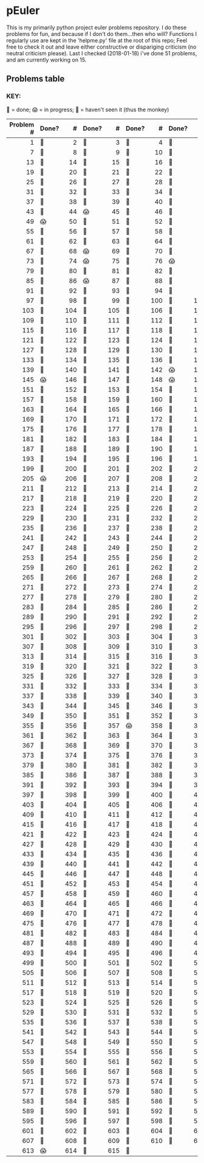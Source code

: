 # pEuler

This is my primarily python project euler problems repository.
I do these problems for fun, and because if I don't do them...then who will?
Functions I regularly use are kept in the 'helpme.py' file at the root of this repo;
Feel free to check it out and leave either constructive or dispariging criticism (no neutral criticism please).
Last I checked (2018-01-18) i've done 51 problems, and am currently working on 15.

## Problems table

### KEY:
:metal: = done;
:scream: = in progress;
:see_no_evil: = haven't seen it (thus the monkey)

| Problem # | Done? | # | Done? | # | Done? | # | Done? | # | Done? | # | Done? |
| ---:|:--- | ---:|:--- | ---:|:--- | ---:|:--- | ---:|:--- | ---:|:--- |
| 1 | :metal: | 2 | :metal: | 3 | :metal: | 4 | :metal: | 5 | :metal: | 6 | :metal: |
| 7 | :metal: | 8 | :metal: | 9 | :metal: | 10 | :metal: | 11 | :metal: | 12 | :metal: |
| 13 | :metal: | 14 | :see_no_evil: | 15 | :metal: | 16 | :metal: | 17 | :metal: | 18 | :metal: |
| 19 | :metal: | 20 | :metal: | 21 | :metal: | 22 | :metal: | 23 | :metal: | 24 | :metal: |
| 25 | :metal: | 26 | :metal: | 27 | :metal: | 28 | :metal: | 29 | :metal: | 30 | :see_no_evil: |
| 31 | :metal: | 32 | :metal: | 33 | :metal: | 34 | :see_no_evil: | 35 | :metal: | 36 | :metal: |
| 37 | :metal: | 38 | :metal: | 39 | :see_no_evil: | 40 | :metal: | 41 | :metal: | 42 | :metal: |
| 43 | :metal: | 44 | :scream: | 45 | :metal: | 46 | :see_no_evil: | 47 | :scream: | 48 | :metal: |
| 49 | :scream: | 50 | :metal: | 51 | :see_no_evil: | 52 | :see_no_evil: | 53 | :see_no_evil: | 54 | :see_no_evil: |
| 55 | :see_no_evil: | 56 | :metal: | 57 | :see_no_evil: | 58 | :see_no_evil: | 59 | :see_no_evil: | 60 | :see_no_evil: |
| 61 | :see_no_evil: | 62 | :see_no_evil: | 63 | :see_no_evil: | 64 | :see_no_evil: | 65 | :see_no_evil: | 66 | :see_no_evil: |
| 67 | :metal: | 68 | :scream: | 69 | :see_no_evil: | 70 | :see_no_evil: | 71 | :see_no_evil: | 72 | :see_no_evil: |
| 73 | :see_no_evil: | 74 | :scream: | 75 | :see_no_evil: | 76 | :scream: | 77 | :see_no_evil: | 78 | :see_no_evil: |
| 79 | :metal: | 80 | :see_no_evil: | 81 | :see_no_evil: | 82 | :see_no_evil: | 83 | :see_no_evil: | 84 | :see_no_evil: |
| 85 | :metal: | 86 | :scream: | 87 | :see_no_evil: | 88 | :see_no_evil: | 89 | :see_no_evil: | 90 | :see_no_evil: |
| 91 | :see_no_evil: | 92 | :metal: | 93 | :see_no_evil: | 94 | :see_no_evil: | 95 | :see_no_evil: | 96 | :see_no_evil: |
| 97 | :metal: | 98 | :see_no_evil: | 99 | :see_no_evil: | 100 | :see_no_evil: | 101 | :see_no_evil: | 102 | :metal: |
| 103 | :see_no_evil: | 104 | :see_no_evil: | 105 | :see_no_evil: | 106 | :see_no_evil: | 107 | :see_no_evil: | 108 | :see_no_evil: |
| 109 | :see_no_evil: | 110 | :see_no_evil: | 111 | :see_no_evil: | 112 | :metal: | 113 | :see_no_evil: | 114 | :see_no_evil: |
| 115 | :see_no_evil: | 116 | :see_no_evil: | 117 | :see_no_evil: | 118 | :see_no_evil: | 119 | :see_no_evil: | 120 | :see_no_evil: |
| 121 | :see_no_evil: | 122 | :see_no_evil: | 123 | :see_no_evil: | 124 | :see_no_evil: | 125 | :scream: | 126 | :see_no_evil: |
| 127 | :see_no_evil: | 128 | :see_no_evil: | 129 | :see_no_evil: | 130 | :see_no_evil: | 131 | :see_no_evil: | 132 | :see_no_evil: |
| 133 | :see_no_evil: | 134 | :see_no_evil: | 135 | :see_no_evil: | 136 | :see_no_evil: | 137 | :see_no_evil: | 138 | :see_no_evil: |
| 139 | :see_no_evil: | 140 | :see_no_evil: | 141 | :see_no_evil: | 142 | :scream: | 143 | :see_no_evil: | 144 | :see_no_evil: |
| 145 | :scream: | 146 | :see_no_evil: | 147 | :see_no_evil: | 148 | :scream: | 149 | :see_no_evil: | 150 | :see_no_evil: |
| 151 | :see_no_evil: | 152 | :see_no_evil: | 153 | :see_no_evil: | 154 | :see_no_evil: | 155 | :see_no_evil: | 156 | :see_no_evil: |
| 157 | :see_no_evil: | 158 | :see_no_evil: | 159 | :see_no_evil: | 160 | :see_no_evil: | 161 | :see_no_evil: | 162 | :see_no_evil: |
| 163 | :see_no_evil: | 164 | :see_no_evil: | 165 | :see_no_evil: | 166 | :see_no_evil: | 167 | :see_no_evil: | 168 | :see_no_evil: |
| 169 | :see_no_evil: | 170 | :see_no_evil: | 171 | :see_no_evil: | 172 | :see_no_evil: | 173 | :see_no_evil: | 174 | :see_no_evil: |
| 175 | :see_no_evil: | 176 | :see_no_evil: | 177 | :see_no_evil: | 178 | :see_no_evil: | 179 | :scream: | 180 | :see_no_evil: |
| 181 | :see_no_evil: | 182 | :see_no_evil: | 183 | :see_no_evil: | 184 | :see_no_evil: | 185 | :see_no_evil: | 186 | :see_no_evil: |
| 187 | :see_no_evil: | 188 | :see_no_evil: | 189 | :see_no_evil: | 190 | :see_no_evil: | 191 | :see_no_evil: | 192 | :see_no_evil: |
| 193 | :see_no_evil: | 194 | :see_no_evil: | 195 | :see_no_evil: | 196 | :see_no_evil: | 197 | :see_no_evil: | 198 | :see_no_evil: |
| 199 | :see_no_evil: | 200 | :see_no_evil: | 201 | :see_no_evil: | 202 | :see_no_evil: | 203 | :see_no_evil: | 204 | :see_no_evil: |
| 205 | :scream: | 206 | :metal: | 207 | :see_no_evil: | 208 | :see_no_evil: | 209 | :see_no_evil: | 210 | :see_no_evil: |
| 211 | :see_no_evil: | 212 | :see_no_evil: | 213 | :see_no_evil: | 214 | :see_no_evil: | 215 | :see_no_evil: | 216 | :see_no_evil: |
| 217 | :see_no_evil: | 218 | :see_no_evil: | 219 | :see_no_evil: | 220 | :see_no_evil: | 221 | :see_no_evil: | 222 | :see_no_evil: |
| 223 | :see_no_evil: | 224 | :see_no_evil: | 225 | :see_no_evil: | 226 | :see_no_evil: | 227 | :see_no_evil: | 228 | :see_no_evil: |
| 229 | :see_no_evil: | 230 | :see_no_evil: | 231 | :see_no_evil: | 232 | :see_no_evil: | 233 | :see_no_evil: | 234 | :see_no_evil: |
| 235 | :see_no_evil: | 236 | :see_no_evil: | 237 | :see_no_evil: | 238 | :see_no_evil: | 239 | :see_no_evil: | 240 | :see_no_evil: |
| 241 | :see_no_evil: | 242 | :see_no_evil: | 243 | :see_no_evil: | 244 | :see_no_evil: | 245 | :see_no_evil: | 246 | :see_no_evil: |
| 247 | :see_no_evil: | 248 | :see_no_evil: | 249 | :see_no_evil: | 250 | :see_no_evil: | 251 | :see_no_evil: | 252 | :see_no_evil: |
| 253 | :see_no_evil: | 254 | :see_no_evil: | 255 | :see_no_evil: | 256 | :see_no_evil: | 257 | :see_no_evil: | 258 | :see_no_evil: |
| 259 | :see_no_evil: | 260 | :see_no_evil: | 261 | :see_no_evil: | 262 | :see_no_evil: | 263 | :see_no_evil: | 264 | :see_no_evil: |
| 265 | :see_no_evil: | 266 | :see_no_evil: | 267 | :see_no_evil: | 268 | :see_no_evil: | 269 | :see_no_evil: | 270 | :see_no_evil: |
| 271 | :see_no_evil: | 272 | :see_no_evil: | 273 | :see_no_evil: | 274 | :see_no_evil: | 275 | :see_no_evil: | 276 | :see_no_evil: |
| 277 | :see_no_evil: | 278 | :see_no_evil: | 279 | :see_no_evil: | 280 | :see_no_evil: | 281 | :see_no_evil: | 282 | :see_no_evil: |
| 283 | :see_no_evil: | 284 | :see_no_evil: | 285 | :see_no_evil: | 286 | :see_no_evil: | 287 | :see_no_evil: | 288 | :see_no_evil: |
| 289 | :see_no_evil: | 290 | :see_no_evil: | 291 | :see_no_evil: | 292 | :see_no_evil: | 293 | :see_no_evil: | 294 | :see_no_evil: |
| 295 | :see_no_evil: | 296 | :see_no_evil: | 297 | :see_no_evil: | 298 | :see_no_evil: | 299 | :see_no_evil: | 300 | :see_no_evil: |
| 301 | :see_no_evil: | 302 | :see_no_evil: | 303 | :see_no_evil: | 304 | :see_no_evil: | 305 | :see_no_evil: | 306 | :see_no_evil: |
| 307 | :see_no_evil: | 308 | :see_no_evil: | 309 | :see_no_evil: | 310 | :see_no_evil: | 311 | :see_no_evil: | 312 | :see_no_evil: |
| 313 | :see_no_evil: | 314 | :see_no_evil: | 315 | :see_no_evil: | 316 | :see_no_evil: | 317 | :see_no_evil: | 318 | :see_no_evil: |
| 319 | :see_no_evil: | 320 | :see_no_evil: | 321 | :see_no_evil: | 322 | :see_no_evil: | 323 | :see_no_evil: | 324 | :see_no_evil: |
| 325 | :see_no_evil: | 326 | :see_no_evil: | 327 | :see_no_evil: | 328 | :see_no_evil: | 329 | :see_no_evil: | 330 | :see_no_evil: |
| 331 | :see_no_evil: | 332 | :see_no_evil: | 333 | :see_no_evil: | 334 | :see_no_evil: | 335 | :see_no_evil: | 336 | :see_no_evil: |
| 337 | :see_no_evil: | 338 | :see_no_evil: | 339 | :see_no_evil: | 340 | :see_no_evil: | 341 | :see_no_evil: | 342 | :see_no_evil: |
| 343 | :see_no_evil: | 344 | :see_no_evil: | 345 | :see_no_evil: | 346 | :see_no_evil: | 347 | :see_no_evil: | 348 | :see_no_evil: |
| 349 | :see_no_evil: | 350 | :see_no_evil: | 351 | :see_no_evil: | 352 | :see_no_evil: | 353 | :see_no_evil: | 354 | :see_no_evil: |
| 355 | :see_no_evil: | 356 | :see_no_evil: | 357 | :scream: | 358 | :see_no_evil: | 359 | :see_no_evil: | 360 | :see_no_evil: |
| 361 | :see_no_evil: | 362 | :see_no_evil: | 363 | :see_no_evil: | 364 | :see_no_evil: | 365 | :see_no_evil: | 366 | :see_no_evil: |
| 367 | :see_no_evil: | 368 | :see_no_evil: | 369 | :see_no_evil: | 370 | :see_no_evil: | 371 | :see_no_evil: | 372 | :see_no_evil: |
| 373 | :see_no_evil: | 374 | :see_no_evil: | 375 | :see_no_evil: | 376 | :see_no_evil: | 377 | :see_no_evil: | 378 | :see_no_evil: |
| 379 | :see_no_evil: | 380 | :see_no_evil: | 381 | :see_no_evil: | 382 | :see_no_evil: | 383 | :see_no_evil: | 384 | :see_no_evil: |
| 385 | :see_no_evil: | 386 | :see_no_evil: | 387 | :see_no_evil: | 388 | :see_no_evil: | 389 | :see_no_evil: | 390 | :see_no_evil: |
| 391 | :see_no_evil: | 392 | :see_no_evil: | 393 | :see_no_evil: | 394 | :see_no_evil: | 395 | :see_no_evil: | 396 | :see_no_evil: |
| 397 | :see_no_evil: | 398 | :see_no_evil: | 399 | :see_no_evil: | 400 | :see_no_evil: | 401 | :see_no_evil: | 402 | :see_no_evil: |
| 403 | :see_no_evil: | 404 | :see_no_evil: | 405 | :see_no_evil: | 406 | :see_no_evil: | 407 | :see_no_evil: | 408 | :see_no_evil: |
| 409 | :see_no_evil: | 410 | :see_no_evil: | 411 | :see_no_evil: | 412 | :see_no_evil: | 413 | :see_no_evil: | 414 | :see_no_evil: |
| 415 | :see_no_evil: | 416 | :see_no_evil: | 417 | :see_no_evil: | 418 | :see_no_evil: | 419 | :see_no_evil: | 420 | :see_no_evil: |
| 421 | :see_no_evil: | 422 | :see_no_evil: | 423 | :see_no_evil: | 424 | :see_no_evil: | 425 | :see_no_evil: | 426 | :see_no_evil: |
| 427 | :see_no_evil: | 428 | :see_no_evil: | 429 | :see_no_evil: | 430 | :see_no_evil: | 431 | :see_no_evil: | 432 | :see_no_evil: |
| 433 | :see_no_evil: | 434 | :see_no_evil: | 435 | :see_no_evil: | 436 | :see_no_evil: | 437 | :see_no_evil: | 438 | :see_no_evil: |
| 439 | :see_no_evil: | 440 | :see_no_evil: | 441 | :see_no_evil: | 442 | :see_no_evil: | 443 | :see_no_evil: | 444 | :see_no_evil: |
| 445 | :see_no_evil: | 446 | :see_no_evil: | 447 | :see_no_evil: | 448 | :see_no_evil: | 449 | :see_no_evil: | 450 | :see_no_evil: |
| 451 | :see_no_evil: | 452 | :see_no_evil: | 453 | :see_no_evil: | 454 | :see_no_evil: | 455 | :see_no_evil: | 456 | :see_no_evil: |
| 457 | :see_no_evil: | 458 | :see_no_evil: | 459 | :see_no_evil: | 460 | :see_no_evil: | 461 | :see_no_evil: | 462 | :see_no_evil: |
| 463 | :see_no_evil: | 464 | :see_no_evil: | 465 | :see_no_evil: | 466 | :see_no_evil: | 467 | :see_no_evil: | 468 | :see_no_evil: |
| 469 | :see_no_evil: | 470 | :see_no_evil: | 471 | :see_no_evil: | 472 | :see_no_evil: | 473 | :see_no_evil: | 474 | :see_no_evil: |
| 475 | :see_no_evil: | 476 | :see_no_evil: | 477 | :see_no_evil: | 478 | :see_no_evil: | 479 | :see_no_evil: | 480 | :see_no_evil: |
| 481 | :see_no_evil: | 482 | :see_no_evil: | 483 | :see_no_evil: | 484 | :see_no_evil: | 485 | :see_no_evil: | 486 | :see_no_evil: |
| 487 | :see_no_evil: | 488 | :see_no_evil: | 489 | :see_no_evil: | 490 | :see_no_evil: | 491 | :see_no_evil: | 492 | :see_no_evil: |
| 493 | :see_no_evil: | 494 | :see_no_evil: | 495 | :see_no_evil: | 496 | :see_no_evil: | 497 | :see_no_evil: | 498 | :see_no_evil: |
| 499 | :see_no_evil: | 500 | :see_no_evil: | 501 | :see_no_evil: | 502 | :see_no_evil: | 503 | :see_no_evil: | 504 | :see_no_evil: |
| 505 | :see_no_evil: | 506 | :see_no_evil: | 507 | :see_no_evil: | 508 | :see_no_evil: | 509 | :see_no_evil: | 510 | :see_no_evil: |
| 511 | :see_no_evil: | 512 | :see_no_evil: | 513 | :see_no_evil: | 514 | :see_no_evil: | 515 | :see_no_evil: | 516 | :see_no_evil: |
| 517 | :see_no_evil: | 518 | :see_no_evil: | 519 | :see_no_evil: | 520 | :see_no_evil: | 521 | :see_no_evil: | 522 | :see_no_evil: |
| 523 | :see_no_evil: | 524 | :see_no_evil: | 525 | :see_no_evil: | 526 | :see_no_evil: | 527 | :see_no_evil: | 528 | :see_no_evil: |
| 529 | :see_no_evil: | 530 | :see_no_evil: | 531 | :see_no_evil: | 532 | :see_no_evil: | 533 | :see_no_evil: | 534 | :see_no_evil: |
| 535 | :see_no_evil: | 536 | :see_no_evil: | 537 | :see_no_evil: | 538 | :see_no_evil: | 539 | :see_no_evil: | 540 | :see_no_evil: |
| 541 | :see_no_evil: | 542 | :see_no_evil: | 543 | :see_no_evil: | 544 | :see_no_evil: | 545 | :see_no_evil: | 546 | :see_no_evil: |
| 547 | :see_no_evil: | 548 | :see_no_evil: | 549 | :see_no_evil: | 550 | :see_no_evil: | 551 | :see_no_evil: | 552 | :see_no_evil: |
| 553 | :see_no_evil: | 554 | :see_no_evil: | 555 | :see_no_evil: | 556 | :see_no_evil: | 557 | :see_no_evil: | 558 | :see_no_evil: |
| 559 | :see_no_evil: | 560 | :see_no_evil: | 561 | :see_no_evil: | 562 | :see_no_evil: | 563 | :see_no_evil: | 564 | :see_no_evil: |
| 565 | :see_no_evil: | 566 | :see_no_evil: | 567 | :see_no_evil: | 568 | :see_no_evil: | 569 | :see_no_evil: | 570 | :see_no_evil: |
| 571 | :see_no_evil: | 572 | :see_no_evil: | 573 | :see_no_evil: | 574 | :see_no_evil: | 575 | :see_no_evil: | 576 | :see_no_evil: |
| 577 | :see_no_evil: | 578 | :see_no_evil: | 579 | :see_no_evil: | 580 | :see_no_evil: | 581 | :see_no_evil: | 582 | :see_no_evil: |
| 583 | :see_no_evil: | 584 | :see_no_evil: | 585 | :see_no_evil: | 586 | :see_no_evil: | 587 | :see_no_evil: | 588 | :see_no_evil: |
| 589 | :see_no_evil: | 590 | :see_no_evil: | 591 | :see_no_evil: | 592 | :see_no_evil: | 593 | :see_no_evil: | 594 | :see_no_evil: |
| 595 | :see_no_evil: | 596 | :see_no_evil: | 597 | :see_no_evil: | 598 | :see_no_evil: | 599 | :see_no_evil: | 600 | :see_no_evil: |
| 601 | :see_no_evil: | 602 | :see_no_evil: | 603 | :see_no_evil: | 604 | :see_no_evil: | 605 | :see_no_evil: | 606 | :see_no_evil: |
| 607 | :see_no_evil: | 608 | :see_no_evil: | 609 | :see_no_evil: | 610 | :see_no_evil: | 611 | :see_no_evil: | 612 | :see_no_evil: |
| 613 | :scream: | 614 | :see_no_evil: | 615 | :see_no_evil: |
